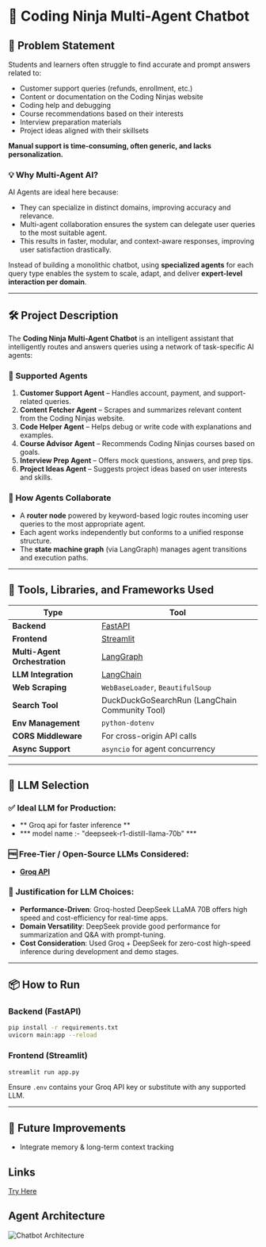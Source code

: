 
# 🤖 Coding Ninja Multi-Agent Chatbot

## 🧩 Problem Statement

Students and learners often struggle to find accurate and prompt answers related to:

* Customer support queries (refunds, enrollment, etc.)
* Content or documentation on the Coding Ninjas website
* Coding help and debugging
* Course recommendations based on their interests
* Interview preparation materials
* Project ideas aligned with their skillsets

**Manual support is time-consuming, often generic, and lacks personalization.**

### 💡 Why Multi-Agent AI?

AI Agents are ideal here because:

* They can specialize in distinct domains, improving accuracy and relevance.
* Multi-agent collaboration ensures the system can delegate user queries to the most suitable agent.
* This results in faster, modular, and context-aware responses, improving user satisfaction drastically.

Instead of building a monolithic chatbot, using **specialized agents** for each query type enables the system to scale, adapt, and deliver **expert-level interaction per domain**.

---

## 🛠️ Project Description

The **Coding Ninja Multi-Agent Chatbot** is an intelligent assistant that intelligently routes and answers queries using a network of task-specific AI agents:

### 🧠 Supported Agents

1. **Customer Support Agent** – Handles account, payment, and support-related queries.
2. **Content Fetcher Agent** – Scrapes and summarizes relevant content from the Coding Ninjas website.
3. **Code Helper Agent** – Helps debug or write code with explanations and examples.
4. **Course Advisor Agent** – Recommends Coding Ninjas courses based on goals.
5. **Interview Prep Agent** – Offers mock questions, answers, and prep tips.
6. **Project Ideas Agent** – Suggests project ideas based on user interests and skills.

### 🔄 How Agents Collaborate

* A **router node** powered by keyword-based logic routes incoming user queries to the most appropriate agent.
* Each agent works independently but conforms to a unified response structure.
* The **state machine graph** (via LangGraph) manages agent transitions and execution paths.

---

## 🧰 Tools, Libraries, and Frameworks Used

| Type                          | Tool                                                      |
| ----------------------------- | --------------------------------------------------------- |
| **Backend**                   | [FastAPI](https://fastapi.tiangolo.com/)                  |
| **Frontend**                  | [Streamlit](https://streamlit.io/)                        |
| **Multi-Agent Orchestration** | [LangGraph](https://python.langchain.com/docs/langgraph/) |
| **LLM Integration**           | [LangChain](https://www.langchain.com/)                   |
| **Web Scraping**              | `WebBaseLoader`, `BeautifulSoup`                          |
| **Search Tool**               | DuckDuckGoSearchRun (LangChain Community Tool)            |
| **Env Management**            | `python-dotenv`                                           |
| **CORS Middleware**           | For cross-origin API calls                                |
| **Async Support**             | `asyncio` for agent concurrency                           |

---

## 🧠 LLM Selection

### ✅ Ideal LLM for Production:

* ** Groq api for faster inference **
* *** model name :-  "deepseek-r1-distill-llama-70b" ***
  

### 🆓 Free-Tier / Open-Source LLMs Considered:

* **[Groq API](https://console.groq.com/playground?model=deepseek-r1-distill-llama-70b)**

### 🎯 Justification for LLM Choices:

* **Performance-Driven**: Groq-hosted DeepSeek LLaMA 70B offers high speed and cost-efficiency for real-time apps.
* **Domain Versatility**: DeepSeek  provide good performance for summarization and Q\&A with prompt-tuning.
* **Cost Consideration**: Used Groq + DeepSeek for zero-cost high-speed inference during development and demo stages.

---

## 📦 How to Run

### Backend (FastAPI)

```bash
pip install -r requirements.txt
uvicorn main:app --reload
```

### Frontend (Streamlit)

```bash
streamlit run app.py
```

Ensure `.env` contains your Groq API key or substitute with any supported LLM.

---

## 📌 Future Improvements

* Integrate memory & long-term context tracking


## Links

[Try Here](https://chatbot-service-631660288033.us-central1.run.app/)

## Agent Architecture

![Chatbot Architecture](I:\codingninja\architecture.png)


